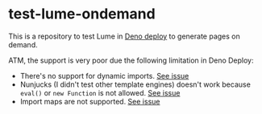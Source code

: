 # test-lume-ondemand

This is a repository to test Lume in [Deno deploy](https://deno.com/deploy/) to generate pages on demand.

ATM, the support is very poor due the following limitation in Deno Deploy:

- There's no support for dynamic imports. [See issue](https://github.com/denoland/deploy_feedback/issues/1)
- Nunjucks (I didn't test other template engines) doesn't work because `eval()` or `new Function` is not allowed. [See issue](https://github.com/denoland/deploy_feedback/issues/125)
- Import maps are not supported. [See issue](https://github.com/denoland/deploy_feedback/issues/17)

